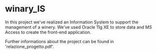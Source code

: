 # winary_IS

In this project we've realized an Information System to support the management of a winery. We've used Oracle 11g XE to store data and MS Access to create the front-end application.

Further informations about the project can be found in 'relazione_progetto.pdf'.

